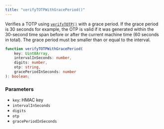 ```yaml
---
title: "verifyTOTPWithGracePeriod()"
---
```


Verifies a TOTP using [`verifyTOTP()`](/reference/main/verifyTOTP) with a grace period. If the grace period is 30 seconds for example, the OTP is valid if it was generated within the 30-second time span before or after the current machine time (60 seconds in total). The grace period must be smaller than or equal to the interval.

```ts
function verifyTOTPWithGracePeriod(
	key: Uint8Array,
	intervalInSeconds: number,
	digits: number,
	otp: string,
    gracePeriodInSeconds: number
): boolean;
```

### Parameters

- `key`: HMAC key
- `intervalInSeconds`
- `digits`
- `otp`
- `gracePeriodInSeconds`
